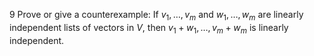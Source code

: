 9 Prove or give a counterexample: If $v_{1}, \ldots, v_{m}$ and $w_{1}, \ldots, w_{m}$ are linearly independent lists of vectors in $V$, then $v_{1}+w_{1}, \ldots, v_{m}+w_{m}$ is linearly independent.

